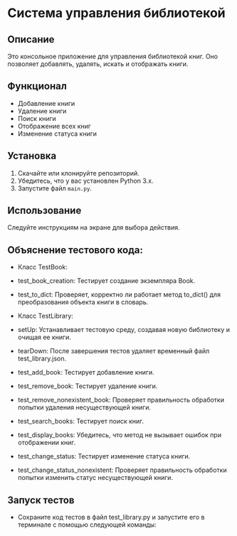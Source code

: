 # Система управления библиотекой

## Описание
Это консольное приложение для управления библиотекой книг. Оно позволяет добавлять, удалять, искать и отображать книги.

## Функционал
- Добавление книги
- Удаление книги
- Поиск книги
- Отображение всех книг
- Изменение статуса книги

## Установка
1. Скачайте или клонируйте репозиторий.
2. Убедитесь, что у вас установлен Python 3.x.
3. Запустите файл `main.py`.

## Использование
Следуйте инструкциям на экране для выбора действия.



## Объяснение тестового кода:

- Класс TestBook:

- test_book_creation: Тестирует создание экземпляра Book.

- test_to_dict: Проверяет, корректно ли работает метод to_dict() для преобразования объекта книги в словарь.

- Класс TestLibrary:

- setUp: Устанавливает тестовую среду, создавая новую библиотеку и очищая ее книги.

- tearDown: После завершения тестов удаляет временный файл test_library.json.

- test_add_book: Тестирует добавление книги.

- test_remove_book: Тестирует удаление книги.

- test_remove_nonexistent_book: Проверяет правильность обработки попытки удаления несуществующей книги.

- test_search_books: Тестирует поиск книг.

- test_display_books: Убедитесь, что метод не вызывает ошибок при отображении книг.

- test_change_status: Тестирует изменение статуса книги.

- test_change_status_nonexistent: Проверяет правильность обработки попытки изменить статус несуществующей книги.

## Запуск тестов

- Сохраните код тестов в файл test_library.py и запустите его в терминале с помощью следующей команды: